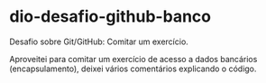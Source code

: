 # dio-desafio-github-banco
Desafio sobre Git/GitHub: Comitar um exercício.

Aproveitei para comitar um exercício de acesso a dados bancários (encapsulamento), deixei vários comentários explicando o código. 
